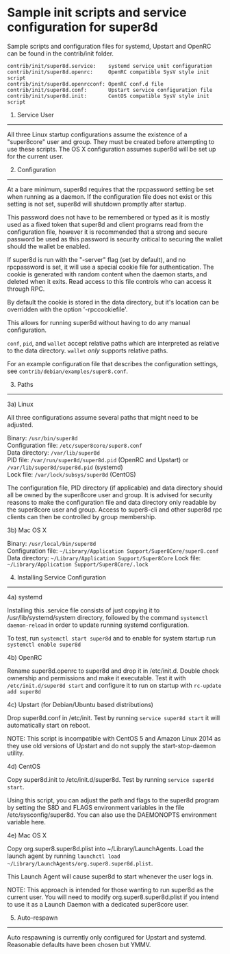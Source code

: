 Sample init scripts and service configuration for super8d
==========================================================

Sample scripts and configuration files for systemd, Upstart and OpenRC
can be found in the contrib/init folder.

    contrib/init/super8d.service:    systemd service unit configuration
    contrib/init/super8d.openrc:     OpenRC compatible SysV style init script
    contrib/init/super8d.openrcconf: OpenRC conf.d file
    contrib/init/super8d.conf:       Upstart service configuration file
    contrib/init/super8d.init:       CentOS compatible SysV style init script

1. Service User
---------------------------------

All three Linux startup configurations assume the existence of a "super8core" user
and group.  They must be created before attempting to use these scripts.
The OS X configuration assumes super8d will be set up for the current user.

2. Configuration
---------------------------------

At a bare minimum, super8d requires that the rpcpassword setting be set
when running as a daemon.  If the configuration file does not exist or this
setting is not set, super8d will shutdown promptly after startup.

This password does not have to be remembered or typed as it is mostly used
as a fixed token that super8d and client programs read from the configuration
file, however it is recommended that a strong and secure password be used
as this password is security critical to securing the wallet should the
wallet be enabled.

If super8d is run with the "-server" flag (set by default), and no rpcpassword is set,
it will use a special cookie file for authentication. The cookie is generated with random
content when the daemon starts, and deleted when it exits. Read access to this file
controls who can access it through RPC.

By default the cookie is stored in the data directory, but it's location can be overridden
with the option '-rpccookiefile'.

This allows for running super8d without having to do any manual configuration.

`conf`, `pid`, and `wallet` accept relative paths which are interpreted as
relative to the data directory. `wallet` *only* supports relative paths.

For an example configuration file that describes the configuration settings,
see `contrib/debian/examples/super8.conf`.

3. Paths
---------------------------------

3a) Linux

All three configurations assume several paths that might need to be adjusted.

Binary:              `/usr/bin/super8d`  
Configuration file:  `/etc/super8core/super8.conf`  
Data directory:      `/var/lib/super8d`  
PID file:            `/var/run/super8d/super8d.pid` (OpenRC and Upstart) or `/var/lib/super8d/super8d.pid` (systemd)  
Lock file:           `/var/lock/subsys/super8d` (CentOS)  

The configuration file, PID directory (if applicable) and data directory
should all be owned by the super8core user and group.  It is advised for security
reasons to make the configuration file and data directory only readable by the
super8core user and group.  Access to super8-cli and other super8d rpc clients
can then be controlled by group membership.

3b) Mac OS X

Binary:              `/usr/local/bin/super8d`  
Configuration file:  `~/Library/Application Support/Super8Core/super8.conf`  
Data directory:      `~/Library/Application Support/Super8Core`
Lock file:           `~/Library/Application Support/Super8Core/.lock`

4. Installing Service Configuration
-----------------------------------

4a) systemd

Installing this .service file consists of just copying it to
/usr/lib/systemd/system directory, followed by the command
`systemctl daemon-reload` in order to update running systemd configuration.

To test, run `systemctl start super8d` and to enable for system startup run
`systemctl enable super8d`

4b) OpenRC

Rename super8d.openrc to super8d and drop it in /etc/init.d.  Double
check ownership and permissions and make it executable.  Test it with
`/etc/init.d/super8d start` and configure it to run on startup with
`rc-update add super8d`

4c) Upstart (for Debian/Ubuntu based distributions)

Drop super8d.conf in /etc/init.  Test by running `service super8d start`
it will automatically start on reboot.

NOTE: This script is incompatible with CentOS 5 and Amazon Linux 2014 as they
use old versions of Upstart and do not supply the start-stop-daemon utility.

4d) CentOS

Copy super8d.init to /etc/init.d/super8d. Test by running `service super8d start`.

Using this script, you can adjust the path and flags to the super8d program by
setting the S8D and FLAGS environment variables in the file
/etc/sysconfig/super8d. You can also use the DAEMONOPTS environment variable here.

4e) Mac OS X

Copy org.super8.super8d.plist into ~/Library/LaunchAgents. Load the launch agent by
running `launchctl load ~/Library/LaunchAgents/org.super8.super8d.plist`.

This Launch Agent will cause super8d to start whenever the user logs in.

NOTE: This approach is intended for those wanting to run super8d as the current user.
You will need to modify org.super8.super8d.plist if you intend to use it as a
Launch Daemon with a dedicated super8core user.

5. Auto-respawn
-----------------------------------

Auto respawning is currently only configured for Upstart and systemd.
Reasonable defaults have been chosen but YMMV.
